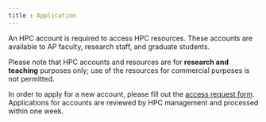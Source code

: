 ```yaml
---
title : Application
---
```


An HPC account is required to access HPC resources. These accounts are available to AP faculty, research staff, and graduate students.

Please note that HPC accounts and resources are for **research and teaching** purposes only; use of the resources for commercial purposes is not permitted.

In order to apply for a new account, please fill out the [access request form](https://hpc-nuist-ap.github.io/account/application/application-1/). Applications for accounts are reviewed by HPC management and processed within one week.